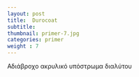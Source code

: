 ```yaml
---
layout: post
title:  Durocoat
subtitle: 
thumbnail: primer-7.jpg 
categories: primer
weight : 7
---
```


Αδιάβροχο ακρυλικό υπόστρωμα διαλύτου